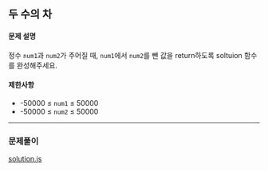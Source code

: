 ## 두 수의 차

#### 문제 설명
정수 `num1`과 `num2`가 주어질 때, `num1`에서 `num2`를 뺀 값을 return하도록 soltuion 함수를 완성해주세요.

#### 제한사항
- -50000 ≤ `num1` ≤ 50000
- -50000 ≤ `num2` ≤ 50000

***

### 문제풀이

[solution.js](./solution.js)